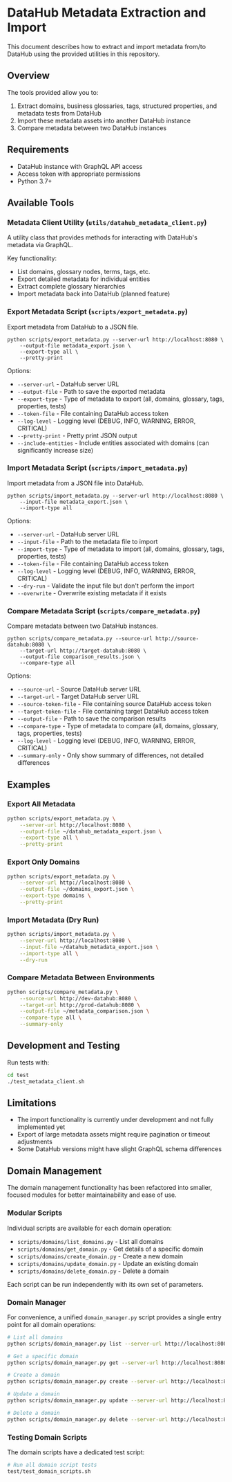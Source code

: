 # DataHub Metadata Extraction and Import

This document describes how to extract and import metadata from/to DataHub using the provided utilities in this repository.

## Overview

The tools provided allow you to:

1. Extract domains, business glossaries, tags, structured properties, and metadata tests from DataHub
2. Import these metadata assets into another DataHub instance
3. Compare metadata between two DataHub instances

## Requirements

- DataHub instance with GraphQL API access
- Access token with appropriate permissions
- Python 3.7+

## Available Tools

### Metadata Client Utility (`utils/datahub_metadata_client.py`)

A utility class that provides methods for interacting with DataHub's metadata via GraphQL.

Key functionality:
- List domains, glossary nodes, terms, tags, etc.
- Export detailed metadata for individual entities
- Extract complete glossary hierarchies
- Import metadata back into DataHub (planned feature)

### Export Metadata Script (`scripts/export_metadata.py`)

Export metadata from DataHub to a JSON file.

```
python scripts/export_metadata.py --server-url http://localhost:8080 \
    --output-file metadata_export.json \
    --export-type all \
    --pretty-print
```

Options:
- `--server-url` - DataHub server URL
- `--output-file` - Path to save the exported metadata
- `--export-type` - Type of metadata to export (all, domains, glossary, tags, properties, tests)
- `--token-file` - File containing DataHub access token
- `--log-level` - Logging level (DEBUG, INFO, WARNING, ERROR, CRITICAL)
- `--pretty-print` - Pretty print JSON output
- `--include-entities` - Include entities associated with domains (can significantly increase size)

### Import Metadata Script (`scripts/import_metadata.py`)

Import metadata from a JSON file into DataHub.

```
python scripts/import_metadata.py --server-url http://localhost:8080 \
    --input-file metadata_export.json \
    --import-type all
```

Options:
- `--server-url` - DataHub server URL
- `--input-file` - Path to the metadata file to import
- `--import-type` - Type of metadata to import (all, domains, glossary, tags, properties, tests)
- `--token-file` - File containing DataHub access token
- `--log-level` - Logging level (DEBUG, INFO, WARNING, ERROR, CRITICAL)
- `--dry-run` - Validate the input file but don't perform the import
- `--overwrite` - Overwrite existing metadata if it exists

### Compare Metadata Script (`scripts/compare_metadata.py`)

Compare metadata between two DataHub instances.

```
python scripts/compare_metadata.py --source-url http://source-datahub:8080 \
    --target-url http://target-datahub:8080 \
    --output-file comparison_results.json \
    --compare-type all
```

Options:
- `--source-url` - Source DataHub server URL
- `--target-url` - Target DataHub server URL
- `--source-token-file` - File containing source DataHub access token
- `--target-token-file` - File containing target DataHub access token
- `--output-file` - Path to save the comparison results
- `--compare-type` - Type of metadata to compare (all, domains, glossary, tags, properties, tests)
- `--log-level` - Logging level (DEBUG, INFO, WARNING, ERROR, CRITICAL)
- `--summary-only` - Only show summary of differences, not detailed differences

## Examples

### Export All Metadata

```bash
python scripts/export_metadata.py \
    --server-url http://localhost:8080 \
    --output-file ~/datahub_metadata_export.json \
    --export-type all \
    --pretty-print
```

### Export Only Domains

```bash
python scripts/export_metadata.py \
    --server-url http://localhost:8080 \
    --output-file ~/domains_export.json \
    --export-type domains \
    --pretty-print
```

### Import Metadata (Dry Run)

```bash
python scripts/import_metadata.py \
    --server-url http://localhost:8080 \
    --input-file ~/datahub_metadata_export.json \
    --import-type all \
    --dry-run
```

### Compare Metadata Between Environments

```bash
python scripts/compare_metadata.py \
    --source-url http://dev-datahub:8080 \
    --target-url http://prod-datahub:8080 \
    --output-file ~/metadata_comparison.json \
    --compare-type all \
    --summary-only
```

## Development and Testing

Run tests with:

```bash
cd test
./test_metadata_client.sh
```

## Limitations

- The import functionality is currently under development and not fully implemented yet
- Export of large metadata assets might require pagination or timeout adjustments
- Some DataHub versions might have slight GraphQL schema differences 

## Domain Management

The domain management functionality has been refactored into smaller, focused modules for better maintainability and ease of use.

### Modular Scripts

Individual scripts are available for each domain operation:

- `scripts/domains/list_domains.py` - List all domains
- `scripts/domains/get_domain.py` - Get details of a specific domain
- `scripts/domains/create_domain.py` - Create a new domain
- `scripts/domains/update_domain.py` - Update an existing domain
- `scripts/domains/delete_domain.py` - Delete a domain

Each script can be run independently with its own set of parameters.

### Domain Manager

For convenience, a unified `domain_manager.py` script provides a single entry point for all domain operations:

```bash
# List all domains
python scripts/domain_manager.py list --server-url http://localhost:8080

# Get a specific domain
python scripts/domain_manager.py get --server-url http://localhost:8080 --domain-urn urn:li:domain:engineering

# Create a domain
python scripts/domain_manager.py create --server-url http://localhost:8080 --name "Engineering" --description "Engineering domain"

# Update a domain
python scripts/domain_manager.py update --server-url http://localhost:8080 --domain-urn urn:li:domain:engineering --description "Updated description"

# Delete a domain
python scripts/domain_manager.py delete --server-url http://localhost:8080 --domain-urn urn:li:domain:engineering
```

### Testing Domain Scripts

The domain scripts have a dedicated test script:

```bash
# Run all domain script tests
test/test_domain_scripts.sh
``` 